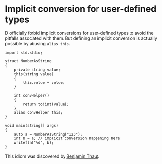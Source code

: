Implicit conversion for user-defined types
==========================================

D officially forbid implicit conversions for user-defined types to avoid the pitfalls associated with them.
But defining an implicit conversion is actually possible by abusing `alias this`.

```
import std.stdio;

struct NumberAsString
{
    private string value;
    this(string value)
    {
        this.value = value;
    }

    int convHelper()
    {
        return to!int(value);
    }
    alias convHelper this;
}

void main(string[] args)
{
    auto a = NumberAsString("123");
    int b = a; // implicit conversion happening here
    writefln("%d", b);
}

```

This idiom was discovered by [Benjamin Thaut](http://3d.benjamin-thaut.de/?p=90).

